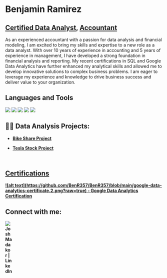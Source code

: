 # Benjamin Ramirez 
## <a href="https://www.credly.com/badges/048072d5-c66c-4b06-bb4f-0fc3101e484e/public_url">Certified Data Analyst</a>, <a href="https://www.linkedin.com/in/benjaminr357/">Accountant</a>

As an experienced accountant with a passion for data analysis and financial modeling, I am excited to bring my skills and expertise to a new role as a data analyst. With over 10 years of experience in accounting and 5 years of experience in management, I have developed a strong foundation in financial analysis and reporting. My recent certifications in SQL and Google Data Analytics have further enhanced my analytical skills and allowed me to develop innovative solutions to complex business problems. I am eager to leverage my experience and knowledge to drive business success and deliver value to your organization.
  
## Languages and Tools
<img src="https://user-images.githubusercontent.com/129348678/229298618-266d5e61-628b-4dcb-9ce3-55c32ccc4de7.png" width="40" /> <img src="https://cdn.jsdelivr.net/gh/devicons/devicon/icons/postgresql/postgresql-plain-wordmark.svg" width="40" /> <img src="https://user-images.githubusercontent.com/129348678/229298991-165d3d89-a068-47c1-a514-b9aba730866d.png" width="40" />  <img src="https://user-images.githubusercontent.com/129348678/229299160-19abaa8b-95cb-42e8-a1c1-3e9cffabfc43.png" width="150" />  <img src="https://user-images.githubusercontent.com/129348678/229299274-21dd42be-fc61-489f-b279-c24e92cc996c.png" width="40" />  
          

  
<h2>👨‍💻 Data Analysis Projects:</h2>

- <b><a href="https://github.com/BenR357/BikeShareProject">Bike Share Project 
  
- <b><a href="">Tesla Stock Project
<br/>
<h2>Certifications</h2>
![alt text](https://github.com/BenR357/BenR357/blob/main/google-data-analytics-certificate.2.png?raw=true)
- <a href="https://www.credly.com/badges/048072d5-c66c-4b06-bb4f-0fc3101e484e/public_url">Google Data Analytics Certification</a>


<h2> Connect with me:</h2>

[<img align="left" alt="JoshMadakor | LinkedIn" width="22px" src="https://cdn.jsdelivr.net/npm/simple-icons@v3/icons/linkedin.svg" />][linkedin]


[linkedin]: https://www.linkedin.com/in/benjaminr357/

<!--

Here are some ideas to get you started:

- 🔭 I’m currently working on ...
- 🌱 I’m currently learning ...
- 👯 I’m looking to collaborate on ...
- 🤔 I’m looking for help with ...
- 💬 Ask me about ...
- 📫 How to reach me: ...
- ⚡ Fun fact: ...
-->
